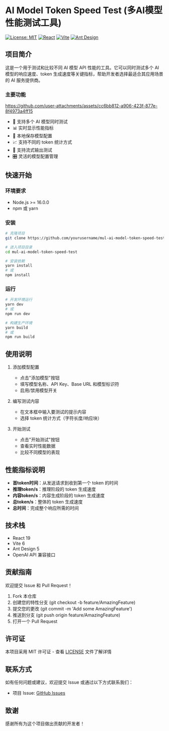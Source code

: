 # AI Model Token Speed Test (多AI模型性能测试工具)

[![License: MIT](https://img.shields.io/badge/License-MIT-yellow.svg)](https://opensource.org/licenses/MIT)
[![React](https://img.shields.io/badge/React-19.0.0-blue.svg)](https://reactjs.org/)
[![Vite](https://img.shields.io/badge/Vite-6.1.0-purple.svg)](https://vitejs.dev/)
[![Ant Design](https://img.shields.io/badge/Ant%20Design-5.24.0-blue.svg)](https://ant.design/)

## 项目简介

这是一个用于测试和比较不同 AI 模型 API 性能的工具。它可以同时测试多个 AI 模型的响应速度、token 生成速度等关键指标，帮助开发者选择最适合其应用场景的 AI 服务提供商。

### 主要功能



https://github.com/user-attachments/assets/cc6bb812-a906-423f-877e-8f4973a4ff15


- 🚀 支持多个 AI 模型同时测试
- 📊 实时显示性能指标
- 💾 本地保存模型配置
- 📈 支持不同的 token 统计方式
- 🔄 支持流式输出测试
- 🎛️ 灵活的模型配置管理

## 快速开始

### 环境要求

- Node.js >= 16.0.0
- npm 或 yarn

### 安装

```bash
# 克隆项目
git clone https://github.com/yourusername/mul-ai-model-token-speed-test.git

# 进入项目目录
cd mul-ai-model-token-speed-test

# 安装依赖
yarn install
# 或
npm install
```

### 运行

```bash
# 开发环境运行
yarn dev
# 或
npm run dev

# 构建生产环境
yarn build
# 或
npm run build
```

## 使用说明

1. 添加模型配置
   - 点击"添加模型"按钮
   - 填写模型名称、API Key、Base URL 和模型标识符
   - 启用/禁用模型开关

2. 编写测试内容
   - 在文本框中输入要测试的提示内容
   - 选择 token 统计方式（字符长度/响应块）

3. 开始测试
   - 点击"开始测试"按钮
   - 查看实时性能数据
   - 比较不同模型的表现

## 性能指标说明

- **首token时间**：从发送请求到收到第一个 token 的时间
- **推理token/s**：推理阶段的 token 生成速度
- **内容token/s**：内容生成阶段的 token 生成速度
- **总token/s**：整体的 token 生成速度
- **总时间**：完成整个响应所需的时间

## 技术栈

- React 19
- Vite 6
- Ant Design 5
- OpenAI API 兼容接口

## 贡献指南

欢迎提交 Issue 和 Pull Request！

1. Fork 本仓库
2. 创建您的特性分支 (git checkout -b feature/AmazingFeature)
3. 提交您的更改 (git commit -m 'Add some AmazingFeature')
4. 推送到分支 (git push origin feature/AmazingFeature)
5. 打开一个 Pull Request

## 许可证

本项目采用 MIT 许可证 - 查看 [LICENSE](LICENSE) 文件了解详情

## 联系方式

如有任何问题或建议，欢迎提交 Issue 或通过以下方式联系我们：

- 项目 Issue: [GitHub Issues](https://github.com/yourusername/mul-ai-model-token-speed-test/issues)

## 致谢

感谢所有为这个项目做出贡献的开发者！
